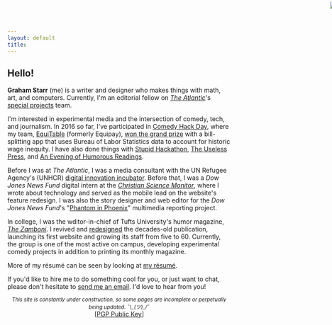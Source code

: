 ```yaml
---
layout: default
title: 
---
```


## Hello!  

<!-- <marquee direction="down" behavior="alternate" style="position:absolute;top:0;bottom:0;left:0;right:0;z-index:-1;height:100%;width:100%;"> -->
<marquee direction="right" loop="1" scrollamount="7" style="position:absolute;right:0;z-index:-1;width:100%;">
<img src="http://gstarr.me/projects/images/me.png" alt="it me!" title="it me! (Photo credit: Kristie Chua)" style="float:left;width:25%;margin-right:15px;margin-top:5px"> 
</marquee>
<!--
<marquee direction="up" behavior="alternate" style="position:absolute;bottom:0;left:0;right:0;z-index:-1;height:100%;width:100%;">
<marquee direction="right" loop="1" behavior="scroll" scrollamount="7">
<img src="http://www.clipartbest.com/cliparts/dT6/o5b/dT6o5b7Ec.png" alt="DVD" title="remember this?"> 
</marquee></marquee>-->   

<marquee direction="down" behavior="alternate" style="position:absolute;bottom:0;left:0;right:0;z-index:-1;width:100%;height:100%;">
<marquee loop="1" behavior="scroll" direction="left" scrollamount="7">
<img src="http://i3.kym-cdn.com/photos/images/original/000/815/427/d71.gif" alt="HaHaHa" title="lol"> 
</marquee></marquee>
<!--
<marquee direction="up" behavior="alternate" style="position:absolute;bottom:0;left:0;right:0;z-index:-1;width:100%;height:100%;">
<marquee loop="1" behavior="scroll" direction="left" scrollamount="5">
<h1>wow™ what a great website</h1>
</marquee></marquee>   

<marquee direction="right" loop="2" style="position:absolute;bottom:0;left:0;right:0;z-index:-1;height:100%;width:100%;">
<img src="http://build.gstarr.me/portfolio2/tvbkgnd.gif" alt="unicorn.gif" title="I am disrupting the Net" style="width:10%;"> 
</marquee>-->          
  
**Graham Starr** (me) is a writer and designer who makes things with math, art, and computers. Currently, I'm an editorial fellow on *[The Atlantic](http://www.theatlantic.com)*'s [special projects](http://theatlantic.com/projects) team.   

I'm interested in experimental media and the intersection of comedy, tech, and journalism. In 2016 so far, I've participated in [Comedy Hack Day](www.comedyhackday.org/sf-2016), where my team, [EquiTable](http://www.equitableapp.com/) (formerly Equipay), [won the grand prize](https://www.youtube.com/watch?v=ZlR1Y2Lwz48) with a bill-splitting app that uses Bureau of Labor Statistics data to account for historic wage inequity. I have also done things with [Stupid Hackathon](http://www.stupidhackathon.com), [The Useless Press](http://www.uselesspress.org/), and [An Evening of Humorous Readings](http://humorousreadings.tumblr.com/).    

Before I was at *The Atlantic*, I was a media consultant with the UN Refugee Agency's (UNHCR) [digital innovation incubator](http://projecthive.nyc/). Before that, I was a *Dow Jones News Fund* digital intern at the *[Christian Science Monitor](http://www.csmonitor.com/About/People/Graham-Starr)*, where I wrote about technology and served as the mobile lead on the website's feature redesign. I was also the story designer and web editor for the *Dow Jones News Fund*'s "[Phantom in Phoenix](http://djnf.atavist.com/)" multimedia reporting project.  

In college, I was the wditor-in-chief of Tufts University's humor magazine, *[The Zamboni](http://www.tuftszamboni.com/)*. I revived and [redesigned](http://dropr.com/gstarr/57501/humor_magazine_redesign/) the decades-old publication, launching its first website and growing its staff from five to 60. Currently, the group is one of the most active on campus, developing experimental comedy projects in addition to printing its monthly magazine.    

More of my résumé can be seen by looking at [my résumé](http://gstarr.me/projects/resume).  

If you'd like to hire me to do something cool for you, or just want to chat, please don't hesitate to <a href="mailto:&#104;&#101;&#108;&#108;&#111;&#064;&#103;&#115;&#116;&#097;&#114;&#114;&#046;&#109;&#101;?subject=Hi%20Graham%21">send me an email</a>. I'd love to hear from you!   

<center><small><i>This site is constantly under construction, so some pages are incomplete or perpetually being updated.  ¯\_(ツ)_/¯</i></center></small>   

<center>[<a href="https://pgp.mit.edu/pks/lookup?op=get&search=0xDB0D92DF71F4416F">PGP Public Key</a>]</center>

<div class="home">
<!--
  <div class="posts">
    {% for post in paginator.posts %}
      <div class="post py3">
        <p class="post-meta">{{ post.date | date: site.date_format }}</p>
        <a href="{{ post.url | prepend: site.baseurl }}" class="post-link"><h3 class="h1 post-title">{{ post.title }}</h3></a>
        <p class="post-summary">
          {% if post.summary %}
            {{ post.summary }}
          {% else %}
            {{ post.excerpt }}
          {% endif %}
        </p>
      </div>
    {% endfor %}
  </div>

  {% include pagination.html %}
-->  
</div>

<script>
  (function(i,s,o,g,r,a,m){i['GoogleAnalyticsObject']=r;i[r]=i[r]||function(){
  (i[r].q=i[r].q||[]).push(arguments)},i[r].l=1*new Date();a=s.createElement(o),
  m=s.getElementsByTagName(o)[0];a.async=1;a.src=g;m.parentNode.insertBefore(a,m)
  })(window,document,'script','//www.google-analytics.com/analytics.js','ga');

  ga('create', 'UA-57711230-4', 'auto');
  ga('send', 'pageview');

</script>
